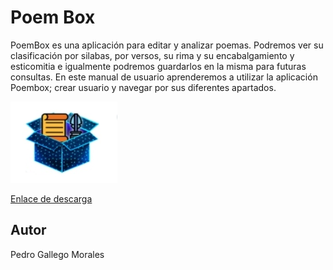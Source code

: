 # Poem Box 
PoemBox es una aplicación para editar y analizar poemas. Podremos ver su clasificación
por silabas, por versos, su rima y su encabalgamiento y esticomitia e igualmente podremos
guardarlos en la misma para futuras consultas.
En este manual de usuario aprenderemos a utilizar la aplicación Poembox; crear usuario y
navegar por sus diferentes apartados.


![Image](./poemform.png "Logo")

[Enlace de descarga](https://github.com/PedroGM80/PoemBox/releases/download/PoemBox/PoemBox.apk "Enlace de descarga")

## Autor

Pedro Gallego Morales

